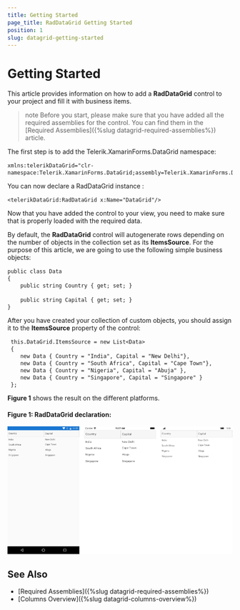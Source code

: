 ```yaml
---
title: Getting Started
page_title: RadDataGrid Getting Started
position: 1
slug: datagrid-getting-started
---
```


# Getting Started #

This article provides information on how to add a **RadDataGrid** control to your project and fill it with business items.
 
>note Before you start, please make sure that you have added all the required assemblies for the control. You can find them in the [Required Assemblies]({%slug datagrid-required-assemblies%}) article.

The first step is to add the Telerik.XamarinForms.DataGrid namespace:

	xmlns:telerikDataGrid="clr-namespace:Telerik.XamarinForms.DataGrid;assembly=Telerik.XamarinForms.DataGrid"

You can now declare a RadDataGrid instance :
	
	<telerikDataGrid:RadDataGrid x:Name="DataGrid"/>

Now that you have added the control to your view, you need to make sure that is properly loaded with the required data. 

By default, the **RadDataGrid** control will autogenerate rows depending on the number of objects in the collection set as its **ItemsSource**. For the purpose of this article, we are going to use the following simple business objects:

 	public class Data
	{
    	public string Country { get; set; }

    	public string Capital { get; set; }
	}

After you have created your collection of custom objects, you should assign it to the **ItemsSource** property of the control:

 	 this.DataGrid.ItemsSource = new List<Data>
 	 {
     	new Data { Country = "India", Capital = "New Delhi"},
     	new Data { Country = "South Africa", Capital = "Cape Town"},
     	new Data { Country = "Nigeria", Capital = "Abuja" },
     	new Data { Country = "Singapore", Capital = "Singapore" } 
	 };

**Figure 1** shows the result on the different platforms.

#### Figure 1: RadDataGrid declaration:
![datagrid-itemssource](../images/datagrid-itemssource.png)

## See Also

* [Required Assemblies]({%slug datagrid-required-assemblies%})
* [Columns Overview]({%slug datagrid-columns-overview%})
